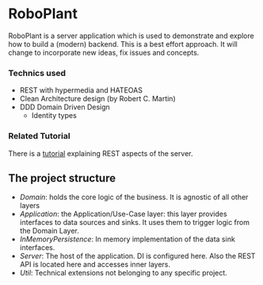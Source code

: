 # RoboPlant

RoboPlant is a server application which is used to demonstrate and explore how to build a (modern) backend.
This is a best effort approach. It will change to incorporate new ideas, fix issues and concepts.

### Technics used

- REST with hypermedia and HATEOAS
- Clean Architecture design (by Robert C. Martin)
- DDD Domain Driven Design
  - Identity types

### Related Tutorial

There is a [tutorial](https://mathiasreichardt.github.io/HowToBuildARobot/) explaining REST aspects of the server.

## The project structure

- *Domain*: holds the core logic of the business. It is agnostic of all other layers
- *Application*: the Application/Use-Case layer: this layer provides interfaces to data sources and sinks. It uses them to trigger logic from the Domain Layer.
- *InMemoryPersistence*: In memory implementation of the data sink interfaces.
- *Server*: The host of the application. DI is configured here. Also the REST API is located here and accesses inner layers.
- *Util*: Technical extensions not belonging to any specific project.